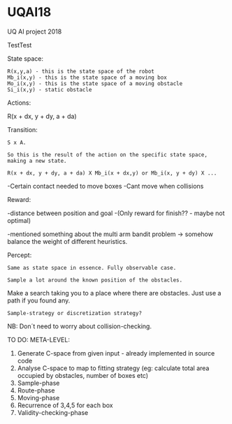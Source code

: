 # UQAI18
UQ AI project 2018

TestTest

State space:

	R(x,y,a) - this is the state space of the robot
	Mb_i(x,y) - this is the state space of a moving box
	Mo_i(x,y) - this is the state space of a moving obstacle
	Si_i(x,y) - static obstacle


Actions:

R(x + dx, y + dy, a + da)

Transition:

	S x A. 

	So this is the result of the action on the specific state space, making a new state.

	R(x + dx, y + dy, a + da) X Mb_i(x + dx,y) or Mb_i(x, y + dy) X ...


-Certain contact needed to move boxes
-Cant move when collisions

Reward:

-distance between position and goal
-(Only reward for finish?? - maybe not optimal)

-mentioned something about the multi arm bandit problem -> somehow balance the weight of different heuristics.

Percept:

	Same as state space in essence. Fully observable case.

	Sample a lot around the known position of the obstacles.


Make a search taking you to a place where there are obstacles. Just use a path if you found any.



	Sample-strategy or discretization strategy?

NB: Don´t need to worry about collision-checking.


TO DO: META-LEVEL:
1) Generate C-space from given input - already implemented in source code
2) Analyse C-space to map to fitting strategy (eg: calculate total area occupied by obstacles, number of boxes etc)
3) Sample-phase
4) Route-phase
5) Moving-phase
6) Recurrence of 3,4,5 for each box
7) Validity-checking-phase



